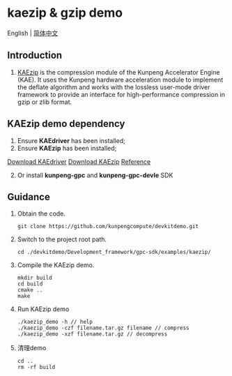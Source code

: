 # **kaezip & gzip demo**

English | [简体中文](README.md)

## Introduction
1. [KAEzip](https://www.hikunpeng.com/document/detail/en/kunpengaccel/compress/devg-kaezip/kunpengaccel_kaezip_0001.html) is the compression module of the Kunpeng Accelerator Engine (KAE). It uses the Kunpeng hardware acceleration module to implement the deflate algorithm and works with the lossless user-mode driver framework to provide an interface for high-performance compression in gzip or zlib format.
## KAEzip demo dependency
1. Ensure **KAEdriver** has been installed;
2. Ensure **KAEzip** has been installed;

[Download KAEdriver](https://gitee.com/kunpengcompute/KAE/tree/kae1/)
[Download KAEzip](https://gitee.com/kunpengcompute/KAE/tree/kae1/)
[Reference](https://www.hikunpeng.com/document/detail/en/kunpengaccel/compress/devg-kaezip/kunpengaccel_kaezip_0005.html)

2. Or install **kunpeng-gpc** and **kunpeng-gpc-devle** SDK

## Guidance
1. Obtain the code.

   ```shell
   git clone https://github.com/kunpengcompute/devkitdemo.git
   ```

2. Switch to the project root path.

   ```shell
   cd ./devkitdemo/Development_framework/gpc-sdk/examples/kaezip/
   ```

3. Compile the KAEzip demo.

   ```shell
   mkdir build
   cd build
   cmake ..
   make
   ```

4. Run KAEzip demo

   ```shell
   ./kaezip_demo -h // help
   ./kaezip_demo -czf filename.tar.gz filename // compress
   ./kaezip_demo -xzf filename.tar.gz // decompress
   ```

5. 清理demo

   ```shell
   cd ..
   rm -rf build
   ```
